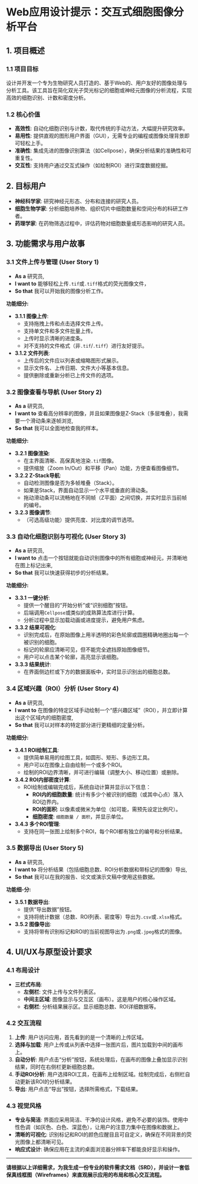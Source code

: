 # Web应用设计提示：交互式细胞图像分析平台

## 1. 项目概述

### 1.1 项目目标
设计并开发一个专为生物研究人员打造的、基于Web的、用户友好的图像处理与分析工具。该工具旨在简化双光子荧光标记的细胞或神经元图像的分析流程，实现高效的细胞识别、计数和密度分析。

### 1.2 核心价值
- **高效性**: 自动化细胞识别与计数，取代传统的手动方法，大幅提升研究效率。
- **易用性**: 提供直观的图形用户界面（GUI），无需专业的编程或图像处理背景即可轻松上手。
- **准确性**: 集成先进的图像识别算法（如Cellpose），确保分析结果的准确性和可重复性。
- **交互性**: 支持用户通过交互式操作（如绘制ROI）进行深度数据挖掘。

## 2. 目标用户
- **神经科学家**: 研究神经元形态、分布和连接的研究人员。
- **细胞生物学家**: 分析细胞培养物、组织切片中细胞数量和空间分布的科研工作者。
- **药理学家**: 在药物筛选过程中，评估药物对细胞数量或形态影响的研究人员。

## 3. 功能需求与用户故事

### 3.1 文件上传与管理 (User Story 1)
- **As a** 研究员,
- **I want to** 能够轻松上传`.tif`或`.tiff`格式的荧光图像文件，
- **So that** 我可以开始我的图像分析工作。

**功能细分:**
- **3.1.1 图像上传**:
  - 支持拖拽上传和点击选择文件上传。
  - 支持单文件和多文件批量上传。
  - 上传时显示清晰的进度条。
  - 对不支持的文件格式（非`.tif`/`.tiff`）进行友好提示。
- **3.1.2 文件列表**:
  - 上传后的文件应以列表或缩略图形式展示。
  - 显示文件名、上传日期、文件大小等基本信息。
  - 提供删除或重新分析已上传文件的选项。

### 3.2 图像查看与导航 (User Story 2)
- **As a** 研究员,
- **I want to** 查看高分辨率的图像，并且如果图像是Z-Stack（多层堆叠），我需要一个滑动条来逐帧浏览,
- **So that** 我可以全面地检查我的样本。

**功能细分:**
- **3.2.1 图像渲染**:
  - 在主界面清晰、高保真地渲染`.tif`图像。
  - 提供缩放（Zoom In/Out）和平移（Pan）功能，方便查看图像细节。
- **3.2.2 Z-Stack导航**:
  - 自动检测图像是否为多帧堆叠（Stack）。
  - 如果是Stack，界面自动显示一个水平或垂直的滑动条。
  - 拖动滑动条可以流畅地在不同帧（Z平面）之间切换，并实时显示当前帧的编号。
- **3.2.3 图像调节**:
  - （可选高级功能）提供亮度、对比度的调节选项。

### 3.3 自动化细胞识别与可视化 (User Story 3)
- **As a** 研究员,
- **I want to** 点击一个按钮就能自动识别图像中的所有细胞或神经元，并清晰地在图上标记出来,
- **So that** 我可以快速获得初步的分析结果。

**功能细分:**
- **3.3.1 一键分析**:
  - 提供一个醒目的“开始分析”或“识别细胞”按钮。
  - 后端调用`Cellpose`或类似的成熟算法库进行计算。
  - 分析过程中显示加载动画或进度提示，避免用户焦虑。
- **3.3.2 结果可视化**:
  - 识别完成后，在原始图像上用半透明的彩色轮廓或圆圈精确地圈出每一个被识别的细胞。
  - 标记的轮廓应清晰可见，但不能完全遮挡原始图像细节。
  - 用户可以点击某个轮廓，高亮显示该细胞。
- **3.3.3 结果统计**:
  - 在界面侧边栏或下方的数据面板中，实时显示识别出的细胞总数。

### 3.4 区域兴趣（ROI）分析 (User Story 4)
- **As a** 研究员,
- **I want to** 在图像的特定区域手动绘制一个“感兴趣区域”（ROI），并立即计算出这个区域内的细胞密度,
- **So that** 我可以对样本的特定部分进行更精细的定量分析。

**功能细分:**
- **3.4.1 ROI绘制工具**:
  - 提供简单易用的绘图工具，如圆形、矩形、多边形工具。
  - 用户可以在图像上自由绘制一个或多个ROI。
  - 绘制的ROI边界清晰，并可进行编辑（调整大小、移动位置）或删除。
- **3.4.2 ROI内部密度计算**:
  - ROI绘制或编辑完成后，系统自动计算并显示以下信息：
    - **ROI内的细胞数量**: 统计有多少个被识别的细胞（或其中心点）落入ROI边界内。
    - **ROI的面积**: 以像素或微米为单位（如可能，需预先设定比例尺）。
    - **细胞密度**: `细胞数量 / 面积`，并显示单位。
- **3.4.3 多个ROI管理**:
  - 支持在同一张图上绘制多个ROI，每个ROI都有独立的编号和分析结果。

### 3.5 数据导出 (User Story 5)
- **As a** 研究员,
- **I want to** 将分析结果（包括细胞总数、ROI分析数据和带标记的图像）导出,
- **So that** 我可以在我的报告、论文或演示文稿中使用这些数据。

**功能细-分:**
- **3.5.1 数据导出**:
  - 提供“导出数据”按钮。
  - 支持将统计数据（总数、ROI列表、密度等）导出为`.csv`或`.xlsx`格式。
- **3.5.2 图像导出**:
  - 支持将带有识别标记和ROI的当前视图导出为`.png`或`.jpeg`格式的图像。

## 4. UI/UX与原型设计要求

### 4.1 布局设计
- **三栏式布局**:
  - **左侧栏**: 文件上传与文件列表区。
  - **中间主区域**: 图像显示与交互区（画布）。这是用户的核心操作区域。
  - **右侧栏**: 分析结果展示区。显示细胞总数、ROI详细数据等。

### 4.2 交互流程
1. **上传**: 用户访问应用，首先看到的是一个清晰的上传区域。
2. **选择与加载**: 用户上传或从列表中选择一张图片后，图片加载到中间的画布上。
3. **自动分析**: 用户点击“分析”按钮，系统处理后，在画布的图像上叠加显示识别结果，同时在右侧栏更新细胞总数。
4. **手动ROI分析**: 用户选择ROI工具，在画布上绘制区域。绘制完成后，右侧栏自动更新该ROI的分析结果。
5. **导出**: 用户点击“导出”按钮，选择所需格式，下载结果。

### 4.3 视觉风格
- **专业与简洁**: 界面应采用简洁、干净的设计风格，避免不必要的装饰。使用中性色调（如灰色、白色、深蓝色），让用户的注意力集中在图像和数据上。
- **清晰的可视化**: 识别标记和ROI的颜色应醒目且可自定义，确保在不同背景的荧光图像上都清晰可见。
- **响应式设计**: 确保应用在主流的桌面浏览器分辨率下都能良好显示和操作。

---
**请根据以上详细需求，为我生成一份专业的软件需求文档（SRD），并设计一套低保真线框图（Wireframes）来直观展示应用的布局和核心交互流程。**